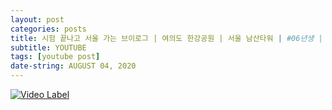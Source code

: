 ```yaml
---
layout: post
categories: posts
title: 시험 끝나고 서울 가는 브이로그 | 여의도 한강공원 | 서울 남산타워 | #06년생 | #서울브이로그
subtitle: YOUTUBE
tags: [youtube post]
date-string: AUGUST 04, 2020
---
```


[![Video Label](http://img.youtube.com/vi/7KczbJCr46E/0.jpg)](https://youtu.be/7KczbJCr46E)
